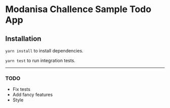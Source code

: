# Modanisa Challence Sample Todo App

## Installation

``yarn install`` to install dependencies.

``yarn test`` to run integration tests.

---

### TODO

* Fix tests
* Add fancy features
* Style